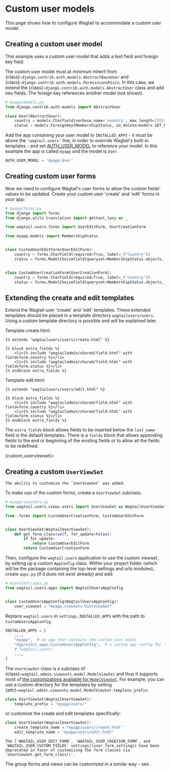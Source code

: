 # Custom user models

This page shows how to configure Wagtail to accommodate a custom user model.

## Creating a custom user model

This example uses a custom user model that adds a text field and foreign key field.

The custom user model must at minimum inherit from {class}`~django.contrib.auth.models.AbstractBaseUser` and {class}`~django.contrib.auth.models.PermissionsMixin`. In this case, we extend the {class}`~django.contrib.auth.models.AbstractUser` class and add two fields. The foreign key references another model (not shown).

```python
# myapp/models.py
from django.contrib.auth.models import AbstractUser

class User(AbstractUser):
    country = models.CharField(verbose_name='country', max_length=255)
    status = models.ForeignKey(MembershipStatus, on_delete=models.SET_NULL, null=True, default=1)
```

Add the app containing your user model to `INSTALLED_APPS` - it must be above the `'wagtail.users'` line,
in order to override Wagtail's built-in templates - and set [AUTH_USER_MODEL](https://docs.djangoproject.com/en/stable/topics/auth/customizing/#substituting-a-custom-user-model) to reference
your model. In this example the app is called `myapp` and the model is `User`.

```python
AUTH_USER_MODEL = 'myapp.User'
```

## Creating custom user forms

Now we need to configure Wagtail's user forms to allow the custom fields' values to be updated.
Create your custom user 'create' and 'edit' forms in your app:

```python
# myapp/forms.py
from django import forms
from django.utils.translation import gettext_lazy as _

from wagtail.users.forms import UserEditForm, UserCreationForm

from myapp.models import MembershipStatus


class CustomUserEditForm(UserEditForm):
    country = forms.CharField(required=True, label=_("Country"))
    status = forms.ModelChoiceField(queryset=MembershipStatus.objects, required=True, label=_("Status"))


class CustomUserCreationForm(UserCreationForm):
    country = forms.CharField(required=True, label=_("Country"))
    status = forms.ModelChoiceField(queryset=MembershipStatus.objects, required=True, label=_("Status"))
```

## Extending the create and edit templates

Extend the Wagtail user 'create' and 'edit' templates. These extended templates should be placed in a
template directory `wagtailusers/users`.
Using a custom template directory is possible and will be explained later.

Template create.html:

```html+django
{% extends "wagtailusers/users/create.html" %}

{% block extra_fields %}
    <li>{% include "wagtailadmin/shared/field.html" with field=form.country %}</li>
    <li>{% include "wagtailadmin/shared/field.html" with field=form.status %}</li>
{% endblock extra_fields %}
```

Template edit.html:

```html+django
{% extends "wagtailusers/users/edit.html" %}

{% block extra_fields %}
    <li>{% include "wagtailadmin/shared/field.html" with field=form.country %}</li>
    <li>{% include "wagtailadmin/shared/field.html" with field=form.status %}</li>
{% endblock extra_fields %}
```

The `extra_fields` block allows fields to be inserted below the `last_name` field
in the default templates. There is a `fields` block that allows appending
fields to the end or beginning of the existing fields or to allow all the fields to
be redefined.

(custom_userviewset)=

## Creating a custom `UserViewSet`

```{versionadded} 6.2
The ability to customize the `UserViewSet` was added.
```

To make use of the custom forms, create a `UserViewSet` subclass.

```python
# myapp/viewsets.py
from wagtail.users.views.users import UserViewSet as WagtailUserViewSet

from .forms import CustomUserCreationForm, CustomUserEditForm


class UserViewSet(WagtailUserViewSet):
    def get_form_class(self, for_update=False):
        if for_update:
            return CustomUserEditForm
        return CustomUserCreationForm
```

Then, configure the `wagtail.users` application to use the custom viewset, by setting up a custom `AppConfig` class. Within your project folder (which will be the package containing the top-level settings and urls modules), create `apps.py` (if it does not exist already) and add:

```python
# myproject/apps.py
from wagtail.users.apps import WagtailUsersAppConfig


class CustomUsersAppConfig(WagtailUsersAppConfig):
    user_viewset = "myapp.viewsets.UserViewSet"
```

Replace `wagtail.users` in `settings.INSTALLED_APPS` with the path to `CustomUsersAppConfig`.

```python
INSTALLED_APPS = [
    ...,
    "myapp",  # an app that contains the custom user model
    "myproject.apps.CustomUsersAppConfig",  # a custom app config for the wagtail.users app
    # "wagtail.users",
    ...,
]
```

The `UserViewSet` class is a subclass of {class}`~wagtail.admin.viewsets.model.ModelViewSet` and thus it supports most of [the customizations available for `ModelViewSet`](generic_views). For example, you can use a custom directory for the templates by setting {attr}`~wagtail.admin.viewsets.model.ModelViewSet.template_prefix`:

```py
class UserViewSet(WagtailUserViewSet):
    template_prefix = "myapp/users/"
```

or customize the create and edit templates specifically:

```py
class UserViewSet(WagtailUserViewSet):
    create_template_name = "myapp/users/create.html"
    edit_template_name = "myapp/users/edit.html"
```

```{versionchanged} 6.2
The [`WAGTAIL_USER_EDIT_FORM`, `WAGTAIL_USER_CREATION_FORM`, and `WAGTAIL_USER_CUSTOM_FIELDS` settings](user_form_settings) have been deprecated in favor of customizing the form classes via `UserViewSet.get_form_class()`.
```

The group forms and views can be customized in a similar way – see [](customizing_group_views).
